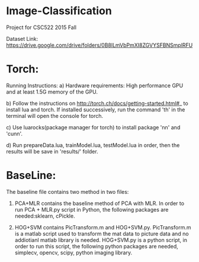 # Image-Classification
Project for CSC522 2015 Fall

Dataset Link: https://drive.google.com/drive/folders/0B8lLmVbPmXI8ZGVYSFBNSmplRFU


Torch:
======================================================= 
Running Instructions:
a) Hardware requirements: High performance GPU and at least 1.5G memory of the GPU.

b) Follow the instructions on http://torch.ch/docs/getting-started.html#_ to install lua and torch. If installed successively, run the command 'th' in the terminal will open the console for torch.

c) Use luarocks(package manager for torch) to install package 'nn' and 'cunn'.

d) Run prepareData.lua, trainModel.lua, testModel.lua in order, then the results will be save in 'results/' folder.

BaseLine:
======================================================= 
The baseline file contains two method in two files:

1. PCA+MLR contains the baseline method of PCA with MLR. In order to run PCA + MLR.py script in Python, the following packages are needed:sklearn, cPickle.

2. HOG+SVM contains PicTransform.m and HOG+SVM.py. PicTransform.m is a matlab script used to transform the mat data to picture data and no addiotianl matlab library is needed. HOG+SVM.py is a python script, in order to run this script, the following python packages are needed, simplecv, opencv, scipy, python imaging library. 
